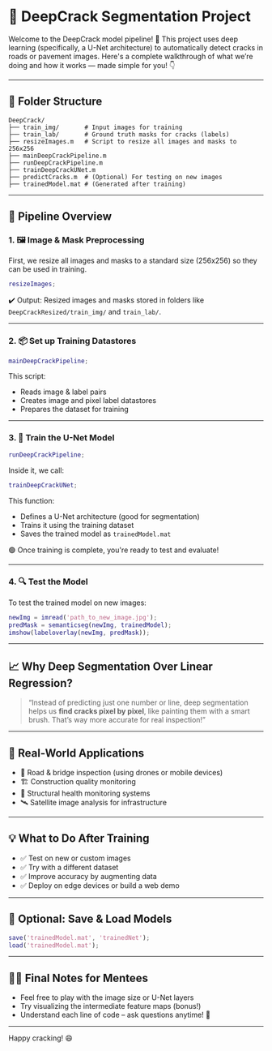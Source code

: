 # 🧠 DeepCrack Segmentation Project

Welcome to the DeepCrack model pipeline! 🚧 This project uses deep learning (specifically, a U-Net architecture) to automatically detect cracks in roads or pavement images. Here's a complete walkthrough of what we’re doing and how it works — made simple for you! 👇

---

## 📁 Folder Structure

```
DeepCrack/
├── train_img/       # Input images for training
├── train_lab/       # Ground truth masks for cracks (labels)
├── resizeImages.m   # Script to resize all images and masks to 256x256
├── mainDeepCrackPipeline.m
├── runDeepCrackPipeline.m
├── trainDeepCrackUNet.m
├── predictCracks.m  # (Optional) For testing on new images
├── trainedModel.mat # (Generated after training)
```

---

## 🚀 Pipeline Overview

### 1. 🖼️ Image & Mask Preprocessing

First, we resize all images and masks to a standard size (256x256) so they can be used in training.

```matlab
resizeImages;
```

✔️ Output: Resized images and masks stored in folders like `DeepCrackResized/train_img/` and `train_lab/`.

---

### 2. 📦 Set up Training Datastores

```matlab
mainDeepCrackPipeline;
```

This script:
- Reads image & label pairs
- Creates image and pixel label datastores
- Prepares the dataset for training

---

### 3. 🧠 Train the U-Net Model

```matlab
runDeepCrackPipeline;
```

Inside it, we call:

```matlab
trainDeepCrackUNet;
```

This function:
- Defines a U-Net architecture (good for segmentation)
- Trains it using the training dataset
- Saves the trained model as `trainedModel.mat`

🟢 Once training is complete, you're ready to test and evaluate!

---

### 4. 🔍 Test the Model

To test the trained model on new images:

```matlab
newImg = imread('path_to_new_image.jpg');
predMask = semanticseg(newImg, trainedModel);
imshow(labeloverlay(newImg, predMask));
```

---

## 📈 Why Deep Segmentation Over Linear Regression?

> “Instead of predicting just one number or line, deep segmentation helps us **find cracks pixel by pixel**, like painting them with a smart brush. That’s way more accurate for real inspection!”

---

## 🎯 Real-World Applications

- 🚧 Road & bridge inspection (using drones or mobile devices)
- 🏗️ Construction quality monitoring
- 🌉 Structural health monitoring systems
- 🛰️ Satellite image analysis for infrastructure

---

## 💡 What to Do After Training

- ✅ Test on new or custom images
- ✅ Try with a different dataset
- ✅ Improve accuracy by augmenting data
- ✅ Deploy on edge devices or build a web demo

---

## 🔄 Optional: Save & Load Models

```matlab
save('trainedModel.mat', 'trainedNet');
load('trainedModel.mat');
```

---

## 👨‍🏫 Final Notes for Mentees

- Feel free to play with the image size or U-Net layers
- Try visualizing the intermediate feature maps (bonus!)
- Understand each line of code – ask questions anytime! 🙌

---

Happy cracking! 😄
